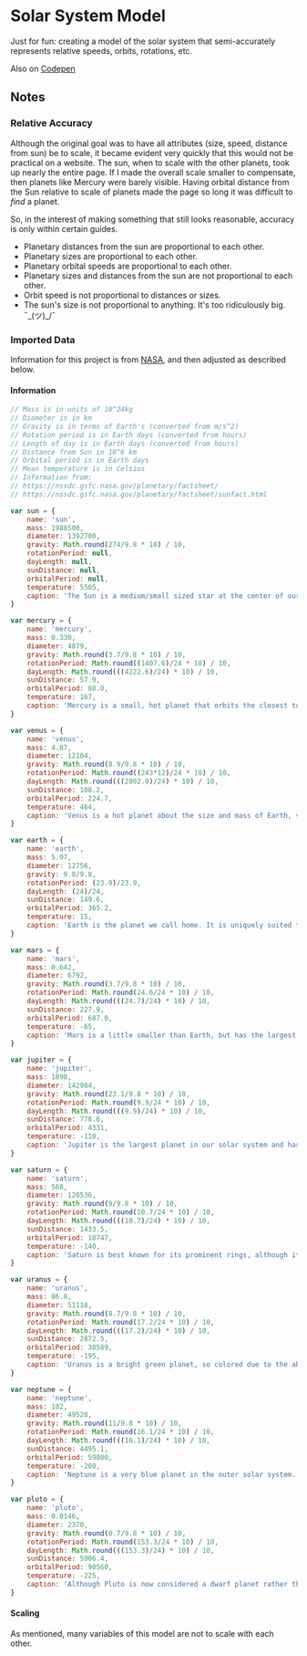 # Solar System Model
Just for fun: creating a model of the solar system that semi-accurately represents relative speeds, orbits, rotations, etc.

Also on [Codepen](https://codepen.io/susanpallmann/pen/eYZLBeN)

## Notes
### Relative Accuracy
Although the original goal was to have all attributes (size, speed, distance from sun) be to scale, it became evident very quickly that this would not be practical on a website. The sun, when to scale with the other planets, took up nearly the entire page. If I made the overall scale smaller to compensate, then planets like Mercury were barely visible. Having orbital distance from the Sun relative to scale of planets made the page so long it was difficult to *find* a planet. 

So, in the interest of making something that still looks reasonable, accuracy is only within certain guides.

* Planetary distances from the sun are proportional to each other.
* Planetary sizes are proportional to each other.
* Planetary orbital speeds are proportional to each other.
* Planetary sizes and distances from the sun are not proportional to each other.
* Orbit speed is not proportional to distances or sizes.
* The sun's size is not proportional to anything. It's too ridiculously big. ¯\_(ツ)_/¯

### Imported Data
Information for this project is from [NASA](https://nssdc.gsfc.nasa.gov/planetary/factsheet/), and then adjusted as described below.

#### Information
```javascript
// Mass is in units of 10^24kg
// Diameter is in km
// Gravity is in terms of Earth's (converted from m/s^2)
// Rotation period is in Earth days (converted from hours)
// Length of day is in Earth days (converted from hours)
// Distance from Sun in 10^6 km
// Orbital period is in Earth days
// Mean temperature is in Celsius
// Information from:
// https://nssdc.gsfc.nasa.gov/planetary/factsheet/
// https://nssdc.gsfc.nasa.gov/planetary/factsheet/sunfact.html

var sun = {
	name: 'sun',
	mass: 1988500,
	diameter: 1392700,
	gravity: Math.round(274/9.8 * 10) / 10,
	rotationPeriod: null,
	dayLength: null,
	sunDistance: null,
	orbitalPeriod: null,
	temperature: 5505,
	caption: 'The Sun is a medium/small sized star at the center of our solar system.'
}

var mercury = {
	name: 'mercury',
	mass: 0.330,
	diameter: 4879,
	gravity: Math.round(3.7/9.8 * 10) / 10,
	rotationPeriod: Math.round((1407.6)/24 * 10) / 10,
	dayLength: Math.round(((4222.6)/24) * 10) / 10,
	sunDistance: 57.9,
	orbitalPeriod: 88.0,
	temperature: 167,
	caption: 'Mercury is a small, hot planet that orbits the closest to the sun.'
}

var venus = {
	name: 'venus',
	mass: 4.87,
	diameter: 12104,
	gravity: Math.round(8.9/9.8 * 10) / 10,
	rotationPeriod: Math.round((243*12)/24 * 10) / 10,
	dayLength: Math.round(((2802.0)/24) * 10) / 10,
	sunDistance: 108.2,
	orbitalPeriod: 224.7,
	temperature: 464,
	caption: 'Venus is a hot planet about the size and mass of Earth, sometimes called our sister planet.'
}

var earth = {
	name: 'earth',
	mass: 5.97,
	diameter: 12756,
	gravity: 9.8/9.8,
	rotationPeriod: (23.9)/23.9,
	dayLength: (24)/24,
	sunDistance: 149.6,
	orbitalPeriod: 365.2,
	temperature: 15,
	caption: 'Earth is the planet we call home. It is uniquely suited to life, which is why you\'re here!'
}

var mars = {
	name: 'mars',
	mass: 0.642,
	diameter: 6792,
	gravity: Math.round(3.7/9.8 * 10) / 10,
	rotationPeriod: Math.round(24.6/24 * 10) / 10,
	dayLength: Math.round(((24.7)/24) * 10) / 10,
	sunDistance: 227.9,
	orbitalPeriod: 687.0,
	temperature: -65,
	caption: 'Mars is a little smaller than Earth, but has the largest mountain in our solar system.'
}

var jupiter = {
	name: 'jupiter',
	mass: 1898,
	diameter: 142984,
	gravity: Math.round(23.1/9.8 * 10) / 10,
	rotationPeriod: Math.round(9.9/24 * 10) / 10,
	dayLength: Math.round(((9.9)/24) * 10) / 10,
	sunDistance: 778.6,
	orbitalPeriod: 4331,
	temperature: -110,
	caption: 'Jupiter is the largest planet in our solar system and has a large red spot that is actually a long, ongoing storm!'
}

var saturn = {
	name: 'saturn',
	mass: 568,
	diameter: 120536,
	gravity: Math.round(9/9.8 * 10) / 10,
	rotationPeriod: Math.round(10.7/24 * 10) / 10,
	dayLength: Math.round(((10.7)/24) * 10) / 10,
	sunDistance: 1433.5,
	orbitalPeriod: 10747,
	temperature: -140,
	caption: 'Saturn is best known for its prominent rings, although it is not actually the only planet with rings in our system.'
}

var uranus = {
	name: 'uranus',
	mass: 86.8,
	diameter: 51118,
	gravity: Math.round(8.7/9.8 * 10) / 10,
	rotationPeriod: Math.round(17.2/24 * 10) / 10,
	dayLength: Math.round(((17.2)/24) * 10) / 10,
	sunDistance: 2872.5,
	orbitalPeriod: 30589,
	temperature: -195,
	caption: 'Uranus is a bright green planet, so colored due to the absorption of red light by methane gas in the atmosphere.'
}

var neptune = {
	name: 'neptune',
	mass: 102,
	diameter: 49528,
	gravity: Math.round(11/9.8 * 10) / 10,
	rotationPeriod: Math.round(16.1/24 * 10) / 10,
	dayLength: Math.round(((16.1)/24) * 10) / 10,
	sunDistance: 4495.1,
	orbitalPeriod: 59800,
	temperature: -200,
	caption: 'Neptune is a very blue planet in the outer solar system. Although it is much larger than Earth, its gravity is remarkably similar to ours!'
}

var pluto = {
	name: 'pluto',
	mass: 0.0146,
	diameter: 2370,
	gravity: Math.round(0.7/9.8 * 10) / 10,
	rotationPeriod: Math.round(153.3/24 * 10) / 10,
	dayLength: Math.round(((153.3)/24) * 10) / 10,
	sunDistance: 5906.4,
	orbitalPeriod: 90560,
	temperature: -225,
	caption: 'Although Pluto is now considered a dwarf planet rather than a full planet, I included it to make my model feel more nostalgic. :)'
}
```

#### Scaling
As mentioned, many variables of this model are not to scale with each other.
